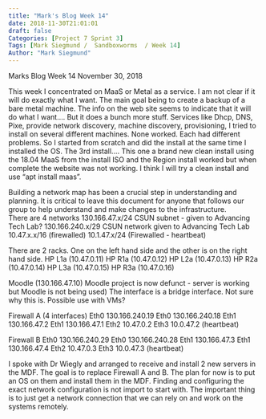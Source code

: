```yaml
---
title: "Mark's Blog Week 14"
date: 2018-11-30T21:01:01
draft: false
Categories: [Project 7 Sprint 3]
Tags: [Mark Siegmund /  Sandboxworms  / Week 14]
Author: "Mark Siegmund"
---
```


Marks Blog Week 14								November 30, 2018

This week I concentrated on MaaS or Metal as a service.  I am not clear if it will do exactly what I want.  The main goal being to create a backup of a bare metal machine.  The info on the web site seems to indicate that it will do what I want…. But it does a bunch more stuff.  Services like Dhcp, DNS, Pixe, provide network discovery, machine discovery, provisioning,   I tried to install on several different machines.  None worked.  Each had different problems.  So I started from scratch and did the install at the same time I installed the OS.  The 3rd install…. This one a brand new clean install using the 18.04 MaaS from the install ISO and the Region install worked but when complete the website was not working.  I think I will try a clean install and use “apt install maas”.

Building a network map has been a crucial step in understanding and planning.  It is critical to leave this document for anyone that follows our group to help understand and make changes to the infrastructure.  
There are 4 networks
130.166.47.x/24     CSUN subnet - given to Advancing Tech Lab?
130.166.240.x/29    CSUN network given to Advancing Tech Lab
10.47.x.x/16        (firewalled)
10.1.47.x/24        (Firewalled - heartbeat)

There are 2 racks. One on the left hand side and the other is on the right hand side.
HP L1a  (10.47.0.11)             HP R1a  (10.47.0.12)
HP L2a  (10.47.0.13)             HP R2a  (10.47.0.14)
HP L3a  (10.47.0.15)             HP R3a  (10.47.0.16)

Moodle (130.166.47.10)  Moodle project is now defunct - server is working but Moodle is not being used)  The interface is a bridge interface.  Not sure why this is.  Possible use with VMs?


Firewall A (4 interfaces)
Eth0  130.166.240.19
Eth0  130.166.240.18
Eth1  130.166.47.2
Eth1  130.166.47.1
Eth2  10.47.0.2
Eth3  10.0.47.2 (heartbeat)



Firewall B
Eth0  130.166.240.29
Eth0  130.166.240.28
Eth1  130.166.47.3
Eth1  130.166.47.4
Eth2  10.47.0.3
Eth3  10.0.47.3 (heartbeat)


I spoke with Dr Wiegly and arranged to receive and install 2 new servers in the MDF.  The goal is to replace Firewall A and B.   The plan for now is to put an OS on them and install them in the MDF.  Finding and configuring the exact network configuration is not import to start with.  The important thing is to just get a network connection that we can rely on and work on the systems remotely. 

